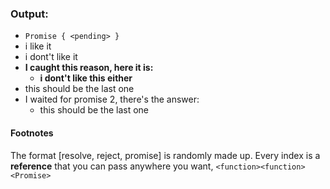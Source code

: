 ### Output:
- `Promise { <pending> }`     
- i like it     
- i dont't like it    
- **I caught this reason, here it is:**
  - **i dont't like this either**     
- this should be the last one     
- I waited for promise 2, there's the answer:    
  - this should be the last one
#### Footnotes
The format [resolve, reject, promise] is randomly made up. Every index is a **reference** that you can pass anywhere you want, `<function><function><Promise>`
